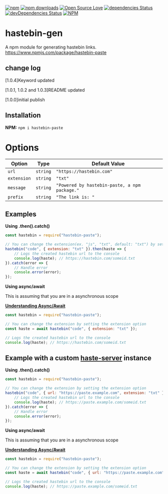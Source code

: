 [![npm](https://img.shields.io/npm/v/npm.svg)](https://www.npmjs.com/package/hastebin-paste)
[![npm downloads](https://img.shields.io/npm/dt/hastebin-paste.svg?maxAge=3600)](https://www.npmjs.com/package/hastebin-paste)
[![Open Source Love](https://badges.frapsoft.com/os/mit/mit.svg?v=102)](https://github.com/ellerbrock/open-source-badge/)
[![dependencies Status](https://david-dm.org/Absolute-Development/hastebin-paste/status.svg)](https://david-dm.org/Absolute-Development/hastebin-haste)
[![devDependencies Status](https://david-dm.org/Absolute-Development/hastebin-paste/dev-status.svg)](https://david-dm.org/Absolute-Development/hastebin-paste?type=dev)
[![NPM](https://nodei.co/npm/hastebin-paste.png?downloads=true&downloadRank=true&stars=true)](https://nodei.co/npm/hastebin-paste/)


# hastebin-gen
A npm module for generating hastebin links. 
https://www.npmjs.com/package/hastebin-paste

## change log
[1.0.4]Keyword updated

[1.0.1, 1.0.2 and 1.0.3]README updated

[1.0.0]initial publish

## Installation

**NPM:** `npm i hastebin-paste`

# Options

Option      | Type     | Default Value
----------- | -------- | ---------------------------------------------
`url`       | `string` | `"https://hastebin.com"`
`extension` | `string` | `"txt"`
`message`   | `string` | `"Powered by hastebin-paste, a npm package."`
`prefix`    | `string` | `"The link is: "`
## Examples

**Using .then().catch()**

```javascript
const hastebin = require("hastebin-paste");

// You can change the extension(ex. "js", "txt", default: "txt") by setting the extension option
hastebin("code", { extension: "txt" }).then(haste => {
    // Logs the created hastebin url to the console
    console.log(haste); // https://hastebin.com/someid.txt
}).catch(error => {
    // Handle error
    console.error(error);
});
```

**Using async/await**

This is assuming that you are in a asynchronous scope

[**Understanding Async/Await**](https://hackernoon.com/understanding-async-await-in-javascript-1d81bb079b2c)

```javascript
const hastebin = require("hastebin-paste");

// You can change the extension by setting the extension option
const haste = await hastebin("code", { extension: "txt" });

// Logs the created hastebin url to the console
console.log(haste); // https://hastebin.com/someid.txt
```

## Example with a custom [**haste-server**](https://github.com/seejohnrun/haste-server) instance

**Using .then().catch()**

```javascript
const hastebin = require("hastebin-paste");

// You can change the extension by setting the extension option
hastebin("code", { url: "https://paste.example.com", extension: "txt" }).then(haste => {
    // Logs the created hastebin url to the console
    console.log(haste); // https://paste.example.com/someid.txt
}).catch(error => {
    // Handle error
    console.error(error);
});
```

**Using async/await**

This is assuming that you are in a asynchronous scope

[**Understanding Async/Await**](https://hackernoon.com/understanding-async-await-in-javascript-1d81bb079b2c)

```javascript
const hastebin = require("hastebin-paste");

// You can change the extension by setting the extension option
const haste = await hastebin("code", { url: "https://paste.example.com", extension: "txt" });

// Logs the created hastebin url to the console
console.log(haste); // https://paste.example.com/someid.txt
```
